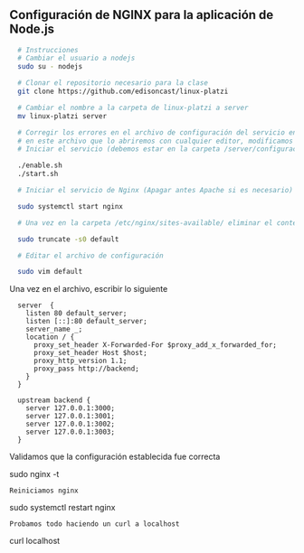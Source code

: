 #

## Configuración de NGINX para la aplicación de Node.js

```sh
  # Instrucciones
  # Cambiar el usuario a nodejs
  sudo su - nodejs

  # Clonar el repositorio necesario para la clase
  git clone https://github.com/edisoncast/linux-platzi

  # Cambiar el nombre a la carpeta de linux-platzi a server
  mv linux-platzi server

  # Corregir los errores en el archivo de configuración del servicio en /lib/systemd/system/platzi@.service,
  # en este archivo que lo abriremos con cualquier editor, modificamos la ruta de linux-platzi a server, apartado WorkingDirectory y ExecStart
  # Iniciar el servicio (debemos estar en la carpeta /server/configuracion_servidor/bash, esta carpeta es la que descargamos con git)

  ./enable.sh
  ./start.sh

  # Iniciar el servicio de Nginx (Apagar antes Apache si es necesario)

  sudo systemctl start nginx

  # Una vez en la carpeta /etc/nginx/sites-available/ eliminar el contenido de la configuración de Nginx

  sudo truncate -s0 default

  # Editar el archivo de configuración

  sudo vim default
```

Una vez en el archivo, escribir lo siguiente

```
  server  {
    listen 80 default_server;
    listen [::]:80 default_server;
    server_name _;
    location / {
      proxy_set_header X-Forwarded-For $proxy_add_x_forwarded_for;
      proxy_set_header Host $host;
      proxy_http_version 1.1;
      proxy_pass http://backend;
    }
  }

  upstream backend {
    server 127.0.0.1:3000;
    server 127.0.0.1:3001;
    server 127.0.0.1:3002;
    server 127.0.0.1:3003;
  }
```

Validamos que la configuración establecida fue correcta

sudo nginx -t

    Reiniciamos nginx

sudo systemctl restart nginx

    Probamos todo haciendo un curl a localhost

curl localhost
